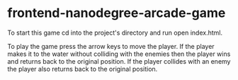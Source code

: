 frontend-nanodegree-arcade-game
===============================

To start this game cd into the project's directory and run open index.html.

To play the game press the arrow keys to move the player.  If the player makes it to the water without colliding with the enemies then the player wins and returns back to the original position.  If the player collides with an enemy the player also returns back to the original position.
